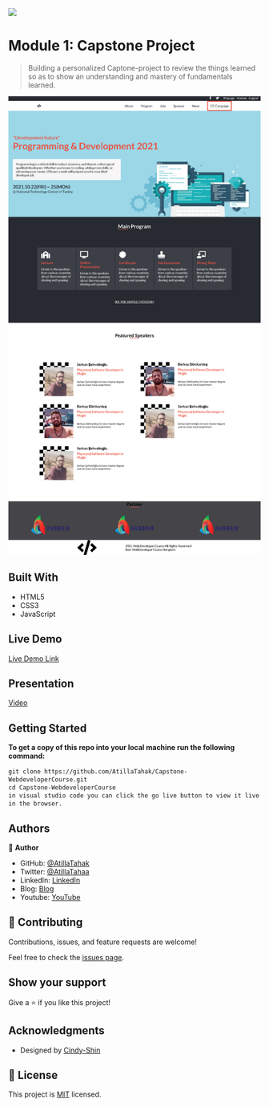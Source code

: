 ![](https://img.shields.io/badge/Microverse-blueviolet)

# Module 1: Capstone Project

> Building a personalized Captone-project to review the things learned so as to show an understanding and mastery of fundamentals learned.

![screenshot](./app_screenshot.png)


## Built With

- HTML5
- CSS3
- JavaScript

## Live Demo

[Live Demo Link](https://atillatahak.github.io/Capstone-WebdeveloperCourse/)

## Presentation

[Video](https://www.loom.com/share/d96c1360bf4546ce85aef70afe8d1095)


## Getting Started

**To get a copy of this repo into your local machine run the following command:**
```
git clone https://github.com/AtillaTahak/Capstone-WebdeveloperCourse.git
cd Capstone-WebdeveloperCourse
in visual studio code you can click the go live button to view it live in the browser.
```




## Authors

👤 **Author**

- GitHub: [@AtillaTahak](https://github.com/AtillaTahak)
- Twitter: [@AtillaTahaa](https://twitter.com/AtillaTahaa)
- LinkedIn: [LinkedIn](https://www.linkedin.com/in/atilla-taha-kördüğüm-a93702186/)
- Blog: [Blog](atillataha.blogspot.com)
- Youtube: [YouTube](https://www.youtube.com/channel/UCmoD0x4Z9vdG2PCsI5p8FYg)

## 🤝 Contributing

Contributions, issues, and feature requests are welcome!

Feel free to check the [issues page](../../issues/).

## Show your support

Give a ⭐️ if you like this project!


## Acknowledgments

- Designed by [Cindy-Shin](https://www.behance.net/gallery/29845175/CC-Global-Summit-2015)


## 📝 License

This project is [MIT](./MIT.md) licensed.
